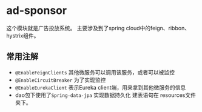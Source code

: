 # ad-sponsor
这个模块就是广告投放系统。
主要涉及到了spring cloud中的feign、ribbon、hystrix组件。
## 常用注解
 - `@EnableFeignClients` 其他微服务可以调用该服务，或者可以被监控
 - `@EnableCircuitBreaker` 为了实现监控
 - `@EnableEurekaClient` 表示Eureka client端，用来拿到其他微服务的信息
 - dao包下使用了`Spring-data-jpa` 实现数据持久化
建表语句在 resources文件夹下。 

